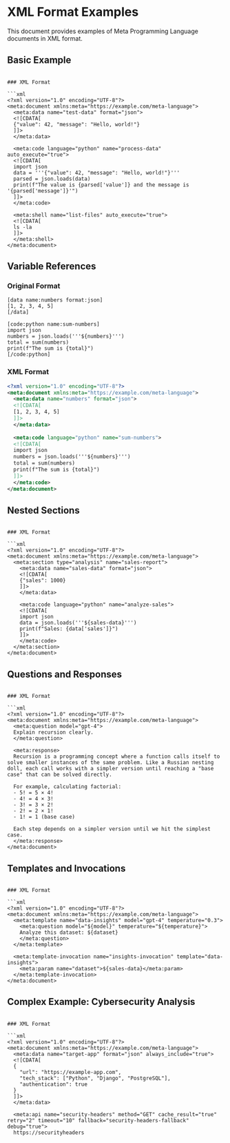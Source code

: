 # XML Format Examples

This document provides examples of Meta Programming Language documents in XML format.

## Basic Example

```

### XML Format

```xml
<?xml version="1.0" encoding="UTF-8"?>
<meta:document xmlns:meta="https://example.com/meta-language">
  <meta:data name="test-data" format="json">
  <![CDATA[
  {"value": 42, "message": "Hello, world!"}
  ]]>
  </meta:data>
  
  <meta:code language="python" name="process-data" auto_execute="true">
  <![CDATA[
  import json
  data = '''{"value": 42, "message": "Hello, world!"}'''
  parsed = json.loads(data)
  print(f"The value is {parsed['value']} and the message is '{parsed['message']}'")
  ]]>
  </meta:code>
  
  <meta:shell name="list-files" auto_execute="true">
  <![CDATA[
  ls -la
  ]]>
  </meta:shell>
</meta:document>
```

## Variable References

### Original Format

```
[data name:numbers format:json]
[1, 2, 3, 4, 5]
[/data]

[code:python name:sum-numbers]
import json
numbers = json.loads('''${numbers}''')
total = sum(numbers)
print(f"The sum is {total}")
[/code:python]
```

### XML Format

```xml
<?xml version="1.0" encoding="UTF-8"?>
<meta:document xmlns:meta="https://example.com/meta-language">
  <meta:data name="numbers" format="json">
  <![CDATA[
  [1, 2, 3, 4, 5]
  ]]>
  </meta:data>
  
  <meta:code language="python" name="sum-numbers">
  <![CDATA[
  import json
  numbers = json.loads('''${numbers}''')
  total = sum(numbers)
  print(f"The sum is {total}")
  ]]>
  </meta:code>
</meta:document>
```

## Nested Sections

```

### XML Format

```xml
<?xml version="1.0" encoding="UTF-8"?>
<meta:document xmlns:meta="https://example.com/meta-language">
  <meta:section type="analysis" name="sales-report">
    <meta:data name="sales-data" format="json">
    <![CDATA[
    {"sales": 1000}
    ]]>
    </meta:data>
    
    <meta:code language="python" name="analyze-sales">
    <![CDATA[
    import json
    data = json.loads('''${sales-data}''')
    print(f"Sales: {data['sales']}")
    ]]>
    </meta:code>
  </meta:section>
</meta:document>
```

## Questions and Responses

```

### XML Format

```xml
<?xml version="1.0" encoding="UTF-8"?>
<meta:document xmlns:meta="https://example.com/meta-language">
  <meta:question model="gpt-4">
  Explain recursion clearly.
  </meta:question>
  
  <meta:response>
  Recursion is a programming concept where a function calls itself to solve smaller instances of the same problem. Like a Russian nesting doll, each call works with a simpler version until reaching a "base case" that can be solved directly.
  
  For example, calculating factorial:
  - 5! = 5 × 4!
  - 4! = 4 × 3!
  - 3! = 3 × 2!
  - 2! = 2 × 1!
  - 1! = 1 (base case)
  
  Each step depends on a simpler version until we hit the simplest case.
  </meta:response>
</meta:document>
```

## Templates and Invocations

```

### XML Format

```xml
<?xml version="1.0" encoding="UTF-8"?>
<meta:document xmlns:meta="https://example.com/meta-language">
  <meta:template name="data-insights" model="gpt-4" temperature="0.3">
    <meta:question model="${model}" temperature="${temperature}">
    Analyze this dataset: ${dataset}
    </meta:question>
  </meta:template>
  
  <meta:template-invocation name="insights-invocation" template="data-insights">
    <meta:param name="dataset">${sales-data}</meta:param>
  </meta:template-invocation>
</meta:document>
```

## Complex Example: Cybersecurity Analysis

```

### XML Format

```xml
<?xml version="1.0" encoding="UTF-8"?>
<meta:document xmlns:meta="https://example.com/meta-language">
  <meta:data name="target-app" format="json" always_include="true">
  <![CDATA[
  {
    "url": "https://example-app.com",
    "tech_stack": ["Python", "Django", "PostgreSQL"],
    "authentication": true
  }
  ]]>
  </meta:data>
  
  <meta:api name="security-headers" method="GET" cache_result="true" retry="2" timeout="10" fallback="security-headers-fallback" debug="true">
  https://securityheaders
